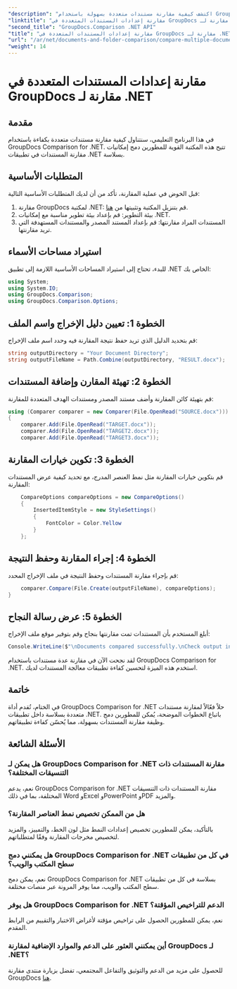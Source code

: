 ```yaml
---
"description": "اكتشف كيفية مقارنة مستندات متعددة بسهولة باستخدام GroupDocs Comparison لـ .NET. اتبع دليلنا خطوة بخطوة لمعالجة مستنداتك بسلاسة."
"linktitle": "مقارنة إعدادات المستندات المتعددة في GroupDocs مقارنة لـ .NET"
"second_title": "GroupDocs.Comparison .NET API"
"title": "مقارنة إعدادات المستندات المتعددة في GroupDocs مقارنة لـ .NET"
"url": "/ar/net/documents-and-folder-comparison/compare-multiple-documents-settings-dotnet/"
"weight": 14
---
```


# مقارنة إعدادات المستندات المتعددة في GroupDocs مقارنة لـ .NET

## مقدمة
في هذا البرنامج التعليمي، سنتناول كيفية مقارنة مستندات متعددة بكفاءة باستخدام GroupDocs Comparison for .NET. تتيح هذه المكتبة القوية للمطورين دمج إمكانيات مقارنة المستندات في تطبيقات .NET بسلاسة.
## المتطلبات الأساسية
قبل الخوض في عملية المقارنة، تأكد من أن لديك المتطلبات الأساسية التالية:
1. مقارنة GroupDocs لمكتبة .NET: قم بتنزيل المكتبة وتثبيتها من [هنا](https://releases.groupdocs.com/comparison/net/).
2. بيئة التطوير: قم بإعداد بيئة تطوير مناسبة مع إمكانيات .NET.
3. المستندات المراد مقارنتها: قم بإعداد المستند المصدر والمستندات المستهدفة التي تريد مقارنتها.

## استيراد مساحات الأسماء
للبدء، تحتاج إلى استيراد المساحات الأساسية اللازمة إلى تطبيق .NET الخاص بك:
```csharp
using System;
using System.IO;
using GroupDocs.Comparison;
using GroupDocs.Comparison.Options;
```
## الخطوة 1: تعيين دليل الإخراج واسم الملف
قم بتحديد الدليل الذي تريد حفظ نتيجة المقارنة فيه وحدد اسم ملف الإخراج:
```csharp
string outputDirectory = "Your Document Directory";
string outputFileName = Path.Combine(outputDirectory, "RESULT.docx");
```
## الخطوة 2: تهيئة المقارن وإضافة المستندات
قم بتهيئة كائن المقارنة وأضف مستند المصدر ومستندات الهدف المتعددة للمقارنة:
```csharp
using (Comparer comparer = new Comparer(File.OpenRead("SOURCE.docx")))
{
    comparer.Add(File.OpenRead("TARGET.docx"));
    comparer.Add(File.OpenRead("TARGET2.docx"));
    comparer.Add(File.OpenRead("TARGET3.docx"));
```
## الخطوة 3: تكوين خيارات المقارنة
قم بتكوين خيارات المقارنة مثل نمط العنصر المدرج، مع تحديد كيفية عرض المستندات المقارنة:
```csharp
    CompareOptions compareOptions = new CompareOptions()
    {
        InsertedItemStyle = new StyleSettings()
        {
            FontColor = Color.Yellow
        }
    };
```
## الخطوة 4: إجراء المقارنة وحفظ النتيجة
قم بإجراء مقارنة المستندات وحفظ النتيجة في ملف الإخراج المحدد:
```csharp
    comparer.Compare(File.Create(outputFileName), compareOptions);
}
```
## الخطوة 5: عرض رسالة النجاح
أبلغ المستخدم بأن المستندات تمت مقارنتها بنجاح وقم بتوفير موقع ملف الإخراج:
```csharp
Console.WriteLine($"\nDocuments compared successfully.\nCheck output in {outputDirectory}.");
```
لقد نجحت الآن في مقارنة عدة مستندات باستخدام GroupDocs Comparison for .NET. استخدم هذه الميزة لتحسين كفاءة تطبيقات معالجة المستندات لديك.

## خاتمة
في الختام، تُقدم أداة GroupDocs Comparison for .NET حلاً فعّالاً لمقارنة مستندات متعددة بسلاسة داخل تطبيقات .NET. باتباع الخطوات الموضحة، يُمكن للمطورين دمج وظيفة مقارنة المستندات بسهولة، مما يُحسّن كفاءة تطبيقاتهم.
## الأسئلة الشائعة
### هل يمكن لـ GroupDocs Comparison for .NET مقارنة المستندات ذات التنسيقات المختلفة؟
نعم، يدعم GroupDocs Comparison for .NET مقارنة المستندات ذات التنسيقات المختلفة، بما في ذلك Word وExcel وPowerPoint وPDF والمزيد.
### هل من الممكن تخصيص نمط العناصر المقارنة؟
بالتأكيد، يمكن للمطورين تخصيص إعدادات النمط مثل لون الخط، والتمييز، والمزيد لتخصيص مخرجات المقارنة وفقًا لمتطلباتهم.
### هل يمكنني دمج GroupDocs Comparison for .NET في كل من تطبيقات سطح المكتب والويب؟
نعم، يمكن دمج GroupDocs Comparison for .NET بسلاسة في كل من تطبيقات سطح المكتب والويب، مما يوفر المرونة عبر منصات مختلفة.
### هل يوفر GroupDocs Comparison for .NET الدعم للتراخيص المؤقتة؟
نعم، يمكن للمطورين الحصول على تراخيص مؤقتة لأغراض الاختبار والتقييم من الرابط المقدم.
### أين يمكنني العثور على الدعم والموارد الإضافية لمقارنة GroupDocs لـ .NET؟
للحصول على مزيد من الدعم والتوثيق والتفاعل المجتمعي، تفضل بزيارة منتدى مقارنة GroupDocs [هنا](https://forum.groupdocs.com/c/comparison/12).